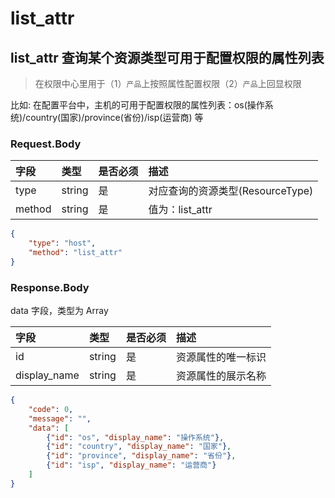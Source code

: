 # list_attr

## list_attr 查询某个资源类型可用于配置权限的属性列表

> 在权限中心里用于（1）`产品`上按照属性配置权限（2）`产品`上回显权限

比如: 在配置平台中，主机的可用于配置权限的属性列表：os(操作系统)/country(国家)/province(省份)/isp(运营商) 等

### Request.Body

| 字段 |  类型 |是否必须  | 描述  |
|:---|:---|:---|:---|
| type | string | 是 | 对应查询的资源类型(ResourceType) |
| method |string | 是 | 值为：list_attr |

```json
{
    "type": "host",
    "method": "list_attr"
}
```



### Response.Body

data 字段，类型为 Array

| 字段 |  类型 |是否必须  | 描述  |
|:---|:---|:---|:---|
| id | string | 是 | 资源属性的唯一标识 |
| display_name | string | 是 | 资源属性的展示名称 |

```json
{
    "code": 0,
    "message": "",
    "data": [
        {"id": "os", "display_name": "操作系统"},
        {"id": "country", "display_name": "国家"},
        {"id": "province", "display_name": "省份"},
        {"id": "isp", "display_name": "运营商"}
    ]
}
```